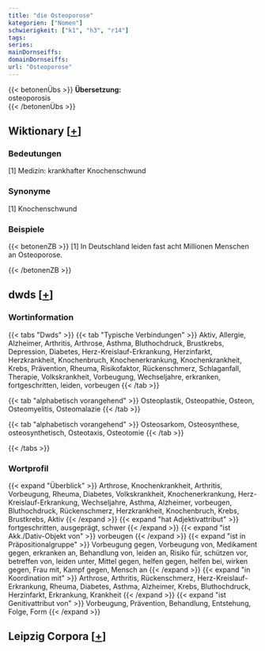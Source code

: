 ```yaml
---
title: "die Osteoporose"
kategorien: ["Nomen"]
schwierigkeit: ["k1", "h3", "r14"]
tags:
series:
mainDornseiffs:
domainDornseiffs:
url: "Osteoporose"
---
```


{{< betonenÜbs >}}
**Übersetzung:**  
osteoporosis  
{{< /betonenÜbs >}}

## Wiktionary [[+](https://de.wiktionary.org/wiki/Osteoporose)]

### Bedeutungen
[1] Medizin: krankhafter Knochenschwund  

### Synonyme
[1] Knochenschwund  

### Beispiele
{{< betonenZB >}}
[1] In Deutschland leiden fast acht Millionen Menschen an Osteoporose.  

{{< /betonenZB >}}


## dwds [[+](https://www.dwds.de/wb/Osteoporose)]

### Wortinformation
{{< tabs "Dwds" >}}
{{< tab "Typische Verbindungen" >}}
Aktiv, Allergie, Alzheimer, Arthritis, Arthrose, Asthma, Bluthochdruck, Brustkrebs, Depression, Diabetes, Herz-Kreislauf-Erkrankung, Herzinfarkt, Herzkrankheit, Knochenbruch, Knochenerkrankung, Knochenkrankheit, Krebs, Prävention, Rheuma, Risikofaktor, Rückenschmerz, Schlaganfall, Therapie, Volkskrankheit, Vorbeugung, Wechseljahre, erkranken, fortgeschritten, leiden, vorbeugen
{{< /tab >}}

{{< tab "alphabetisch vorangehend" >}}
Osteoplastik, Osteopathie, Osteon, Osteomyelitis, Osteomalazie
{{< /tab >}}

{{< tab "alphabetisch vorangehend" >}}
Osteosarkom, Osteosynthese, osteosynthetisch, Osteotaxis, Osteotomie
{{< /tab >}}

{{< /tabs >}}

### Wortprofil
{{< expand "Überblick" >}} Arthrose, Knochenkrankheit, Arthritis, Vorbeugung, Rheuma, Diabetes, Volkskrankheit, Knochenerkrankung, Herz-Kreislauf-Erkrankung, Wechseljahre, Asthma, Alzheimer, vorbeugen, Bluthochdruck, Rückenschmerz, Herzkrankheit, Knochenbruch, Krebs, Brustkrebs, Aktiv {{< /expand >}}
{{< expand "hat Adjektivattribut" >}} fortgeschritten, ausgeprägt, schwer {{< /expand >}}
{{< expand "ist Akk./Dativ-Objekt von" >}} vorbeugen {{< /expand >}}
{{< expand "ist in Präpositionalgruppe" >}} Vorbeugung gegen, Vorbeugung von, Medikament gegen, erkranken an, Behandlung von, leiden an, Risiko für, schützen vor, betreffen von, leiden unter, Mittel gegen, helfen gegen, helfen bei, wirken gegen, Frau mit, Kampf gegen, Mensch an {{< /expand >}}
{{< expand "in Koordination mit" >}} Arthrose, Arthritis, Rückenschmerz, Herz-Kreislauf-Erkrankung, Rheuma, Diabetes, Asthma, Alzheimer, Krebs, Bluthochdruck, Herzinfarkt, Erkrankung, Krankheit {{< /expand >}}
{{< expand "ist Genitivattribut von" >}} Vorbeugung, Prävention, Behandlung, Entstehung, Folge, Form {{< /expand >}}

## Leipzig Corpora [[+](https://corpora.uni-leipzig.de/en/res?word=Osteoporose&corpusId=deu_newscrawl-public_2018)]

